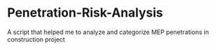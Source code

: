 # Penetration-Risk-Analysis
A script that helped me to analyze and categorize MEP penetrations in construction project
